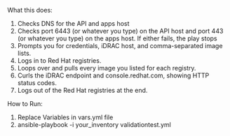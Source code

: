What this does:

1. Checks DNS for the API and apps host
2. Checks port 6443 (or whatever you type) on the API host and port 443 (or whatever you type) on the apps host. If either fails, the play stops
3. Prompts you for credentials, iDRAC host, and comma-separated image lists.
4. Logs in to Red Hat registries.
5. Loops over and pulls every image you listed for each registry.
6. Curls the iDRAC endpoint and console.redhat.com, showing HTTP status codes.
7. Logs out of the Red Hat registries at the end.


How to Run:
1. Replace Variables in vars.yml file
2. ansible-playbook -i your_inventory validationtest.yml
